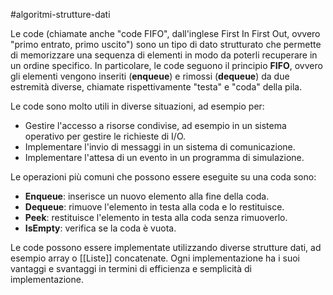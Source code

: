 #algoritmi-strutture-dati 

Le code (chiamate anche "code FIFO", dall'inglese First In First Out, ovvero "primo entrato, primo uscito") sono un tipo di dato strutturato che permette di memorizzare una sequenza di elementi in modo da poterli recuperare in un ordine specifico. In particolare, le code seguono il principio **FIFO**, ovvero gli elementi vengono inseriti (**enqueue**) e rimossi (**dequeue**) da due estremità diverse, chiamate rispettivamente "testa" e "coda" della pila.

Le code sono molto utili in diverse situazioni, ad esempio per:

-   Gestire l'accesso a risorse condivise, ad esempio in un sistema operativo per gestire le richieste di I/O.
-   Implementare l'invio di messaggi in un sistema di comunicazione.
-   Implementare l'attesa di un evento in un programma di simulazione.

Le operazioni più comuni che possono essere eseguite su una coda sono:

-   **Enqueue**: inserisce un nuovo elemento alla fine della coda.
-   **Dequeue**: rimuove l'elemento in testa alla coda e lo restituisce.
-   **Peek**: restituisce l'elemento in testa alla coda senza rimuoverlo.
-   **IsEmpty**: verifica se la coda è vuota.

Le code possono essere implementate utilizzando diverse strutture dati, ad esempio array o [[Liste]] concatenate. Ogni implementazione ha i suoi vantaggi e svantaggi in termini di efficienza e semplicità di implementazione.